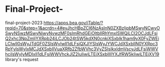 # Final-Project-
final-project-2023
https://apps.bea.gov/iTable/?reqid=70&step=1&acrdn=4#eyJhcHBpZCI6NzAsInN0ZXBzIjpbMSwyNCwyOSwyNSwzMSwyNiwyNywzMF0sImRhdGEiOltbIlRhYmxlSWQiLCI2OCJdLFsiQ2xhc3NpZmljYXRpb24iLCJOb24tSW5kdXN0cnkiXSxbIk1ham9yX0FyZWEiLCIwIl0sWyJTdGF0ZSIsWyIwIl1dLFsiQXJlYSIsWyJYWCJdXSxbIlN0YXRpc3RpYyIsWyIxMCJdXSxbIlVuaXRfb2ZfbWVhc3VyZSIsIkxldmVscyJdLFsiWWVhciIsWyIyMDIxIl1dLFsiWWVhckJlZ2luIiwiLTEiXSxbIlllYXJfRW5kIiwiLTEiXV19
library's request

